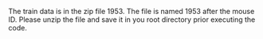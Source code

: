 The train data is in the zip file 1953. The file is named 1953 after the mouse ID. 
Please unzip the file and save it in you root directory prior executing the code.
